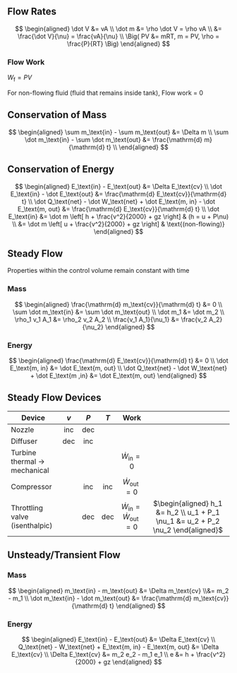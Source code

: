 ## Flow Rates

$$
\begin{aligned}
\dot V &= vA \\
\dot m &= \rho \dot V = \rho vA \\
&= \frac{\dot V}{\nu} = \frac{vA}{\nu} \\
\Big( PV &= mRT, m = PV, \rho = \frac{P}{RT} \Big)
\end{aligned}
$$

### Flow Work

$W_\text{f} = PV$

For non-flowing fluid (fluid that remains inside tank), Flow work = 0

## Conservation of Mass

$$
\begin{aligned}
\sum m_\text{in} - \sum m_\text{out} &= \Delta m \\
\sum \dot m_\text{in} - \sum \dot m_\text{out} &= \frac{\mathrm{d} m}{\mathrm{d} t} \\
\end{aligned}
$$

## Conservation of Energy

$$
\begin{aligned}
E_\text{in} - E_\text{out} &= \Delta E_\text{cv} \\
\dot E_\text{in} - \dot E_\text{out} &= \frac{\mathrm{d} E_\text{cv}}{\mathrm{d} t} \\
\dot Q_\text{net} - \dot W_\text{net} + \dot E_\text{m, in} - \dot E_\text{m, out} &= \frac{\mathrm{d} E_\text{cv}}{\mathrm{d} t} \\
\dot E_\text{in}
&= \dot m \left[ h + \frac{v^2}{2000} + gz \right]
& (h = u + P\nu) \\
&= \dot m \left[ u + \frac{v^2}{2000} + gz \right] 
& \text{(non-flowing)}
\end{aligned}
$$

## Steady Flow

Properties within the control volume remain constant with time

### Mass

$$
\begin{aligned}
\frac{\mathrm{d} m_\text{cv}}{\mathrm{d} t} &= 0 \\
\sum \dot m_\text{in} &= \sum \dot m_\text{out} \\
\dot m_1 &= \dot m_2 \\
\rho_1 v_1 A_1 &= \rho_2 v_2 A_2 \\
\frac{v_1 A_1}{\nu_1} &= \frac{v_2 A_2}{\nu_2}
\end{aligned}
$$

### Energy

$$
\begin{aligned}
\frac{\mathrm{d} E_\text{cv}}{\mathrm{d} t} &= 0 \\
\dot E_\text{m, in} &= \dot E_\text{m, out} \\
\dot Q_\text{net} - \dot W_\text{net} + \dot E_\text{m ,in} &= \dot E_\text{m, out}
\end{aligned}
$$

## Steady Flow Devices

| Device                                | $v$  | $P$  | $T$  |                    Work                     |                                                              |
| ------------------------------------- | :--: | :--: | :--: | :-----------------------------------------: | :----------------------------------------------------------: |
| Nozzle                                | inc  | dec  |      |                                             |                                                              |
| Diffuser                              | dec  | inc  |      |                                             |                                                              |
| Turbine<br />thermal $\to$ mechanical |      |      |      |           $\dot W_\text{in} = 0$            |                                                              |
| Compressor                            |      | inc  | inc  |           $\dot W_\text{out} = 0$           |                                                              |
| Throttling valve<br />(isenthalpic)   |      | dec  | dec  | $\dot W_\text{in}  = \dot W_\text{out} = 0$ | $\begin{aligned} h_1 &= h_2 \\ u_1 + P_1 \nu_1 &= u_2 + P_2 \nu_2 \end{aligned}$ |

## Unsteady/Transient Flow

### Mass

$$
\begin{aligned}
m_\text{in} - m_\text{out} &= \Delta m_\text{cv} \\&= m_2 - m_1 \\
\dot m_\text{in} - \dot m_\text{out} &= \frac{\mathrm{d} m_\text{cv}}{\mathrm{d} t}
\end{aligned}
$$

### Energy

$$
\begin{aligned}
E_\text{in} - E_\text{out} &= \Delta E_\text{cv} \\
Q_\text{net} - W_\text{net} + E_\text{m, in} - E_\text{m, out} &= \Delta E_\text{cv} \\
\Delta E_\text{cv} &= m_2 e_2 - m_1 e_1 \\
e &= h + \frac{v^2}{2000} + gz
\end{aligned}
$$
